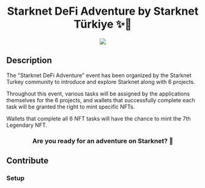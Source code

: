 <div align="center">
<!-- Remember: Keep a span between the HTML tag and the markdown tag.  -->

  <h1>Starknet DeFi Adventure by Starknet Türkiye ✨🐺 </h1>
  <img src="https://i.ibb.co/KXXdPL0/starknet-Turkiye-logo.png">
</div>

## Description


The "Starknet DeFi Adventure" event has been organized by the Starknet Turkey community to introduce and explore Starknet along with 6 projects.

Throughout this event, various tasks will be assigned by the applications themselves for the 6 projects, and wallets that successfully complete each task will be granted the right to mint specific NFTs.

Wallets that complete all 6 NFT tasks will have the chance to mint the 7th Legendary NFT.

<div align="center">
  <h3> Are you ready for an adventure on Starknet? 👀 </h3>
</div>

## Contribute

### Setup
